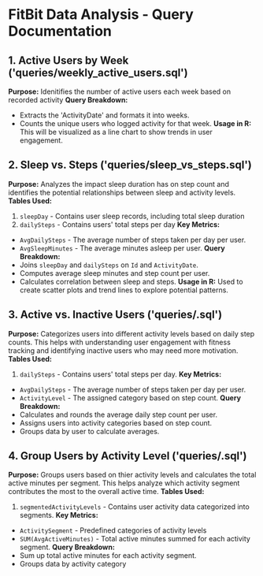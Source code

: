 # FitBit Data Analysis - Query Documentation

## 1. Active Users by Week ('queries/weekly_active_users.sql')
**Purpose:**
Idenitifies the number of active users each week based on recorded activity
**Query Breakdown:**
* Extracts the 'ActivityDate' and formats it into weeks.
* Counts the unique users who logged activity for that week.
**Usage in R:**
  This will be visualized as a line chart to show trends in user engagement.

## 2. Sleep vs. Steps ('queries/sleep_vs_steps.sql')
**Purpose:**
Analyzes the impact sleep duration has on step count and identifies the potential relationships between sleep and activity levels.
**Tables Used:**
1. `sleepDay` - Contains user sleep records, including total sleep duration
2. `dailySteps` - Contains users' total steps per day
**Key Metrics:**
* `AvgDailySteps` - The average number of steps taken per day per user.
* `AvgSleepMinutes` - The average minutes asleep per user.
**Query Breakdown:**
* Joins `sleepDay` and `dailySteps` on `Id` and `ActivityDate`.
* Computes average sleep minutes and step count per user.
* Calculates correlation between sleep and steps.
**Usage in R:**
 Used to create scatter plots and trend lines to explore potential patterns.

## 3. Active vs. Inactive Users ('queries/.sql')
**Purpose:**
Categorizes users into different activity levels based on daily step counts.
This helps with understanding user engagement with fitness tracking and identifying inactive users who may need more motivation.
**Tables Used:**
1. `dailySteps` - Contains users' total steps per day.
**Key Metrics:**
* `AvgDailySteps` - The average number of steps taken per day per user.
* `ActivityLevel` - The assigned category based on step count.
**Query Breakdown:**
* Calculates and rounds the average daily step count per user.
* Assigns users into activity categories based on step count.
* Groups data by user to calculate averages.


## 4. Group Users by Activity Level ('queries/.sql')
**Purpose:**
Groups users based on thier activity levels and calculates the total active minutes per segment. 
This helps analyze which activity segment contributes the most to the overall active time.
**Tables Used:**
1. `segmentedActivityLevels` - Contains user activity data categorized into segments.
**Key Metrics:**
* `ActivitySegment` - Predefined categories of activity levels
* `SUM(AvgActiveMinutes)` - Total active minutes summed for each activity segment.
**Query Breakdown:**
* Sum up total active minutes for each activity segment.
* Groups data by activity category
 

